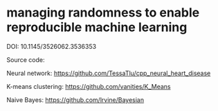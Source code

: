 # managing randomness to enable reproducible machine learning #

DOI: 10.1145/3526062.3536353


Source code:

Neural network: https://github.com/TessaTlu/cpp_neural_heart_disease

K-means clustering: https://github.com/vanities/K_Means

Naive Bayes: https://github.com/lrvine/Bayesian
